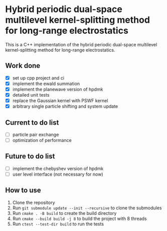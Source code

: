 # Hybrid periodic dual-space multilevel kernel-splitting method for long-range electrostatics

This is a C++ implementation of the hybrid periodic dual-space multilevel kernel-splitting method for long-range electrostatics.

## Work done

- [x] set up cpp project and ci
- [x] implement the ewald summation
- [x] implement the planewave version of hpdmk
- [x] detailed unit tests
- [x] replace the Gaussian kernel with PSWF kernel
- [x] arbitrary single particle shifting and system update

## Current to do list

- [ ] particle pair exchange
- [ ] optimization of performance

## Future to do list

- [ ] implement the chebyshev version of hpdmk
- [ ] user level interface (not necessary for now)

## How to use

1. Clone the repository
2. Run `git submodule update --init --recursive` to clone the submodules
3. Run `cmake . -B build` to create the build directory
4. Run `cmake --build build -j 8` to build the project with 8 threads
5. Run `ctest --test-dir build` to run the tests
